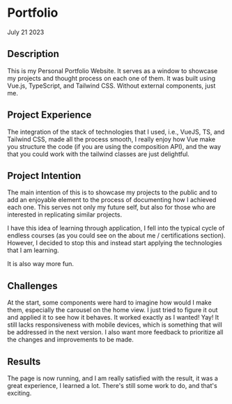 # Portfolio

July 21 2023

## Description

This is my Personal Portfolio Website. It serves as a window to showcase my projects and thought process on each one of them. It was built using Vue.js, TypeScript, and Tailwind CSS. Without external components, just me.


## Project Experience

The integration of the stack of technologies that I used, i.e., VueJS, TS, and Tailwind CSS, made all the process smooth, I really enjoy how Vue make you structure the code (if you are using the composition API), and the way that you could work with the tailwind classes are just delightful. 


## Project Intention

The main intention of this is to showcase my projects to the public and to add an enjoyable element to the process of documenting how I achieved each one. This serves not only my future self, but also for those who are interested in replicating similar projects.

I have this idea of learning through application, I fell into the typical cycle of endless courses (as you could see on the about me / certifications section). However, I decided to stop this and instead start applying the technologies that I am learning.

It is also way more fun.

## Challenges

At the start, some components were hard to imagine how would I make them, especially the carousel on the home view.
I just tried to figure it out and applied it to see how it behaves. It worked exactly as I wanted! Yay! It still lacks responsiveness with mobile devices, which is something that will be addressed in the next version. I also want more feedback to prioritize all the changes and improvements to be made.

## Results

The page is now running, and I am really satisfied with the result, it was a great experience, I learned a lot. There's still some work to do, and that's exciting.
